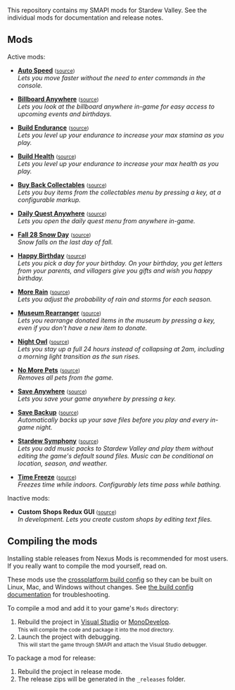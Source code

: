 ﻿﻿This repository contains my SMAPI mods for Stardew Valley. See the individual mods for
documentation and release notes.

## Mods
Active mods:
* **[Auto Speed](http://www.nexusmods.com/stardewvalley/mods/443)** <small>([source](https://github.com/janavarro95/Stardew_Valley_Mods/tree/master/GeneralMods/AutoSpeed))</small>  
  _Lets you move faster without the need to enter commands in the console._

* **[Billboard Anywhere](http://www.nexusmods.com/stardewvalley/mods/492)** <small>([source](https://github.com/janavarro95/Stardew_Valley_Mods/tree/master/GeneralMods/BillboardAnywhere))</small>  
  _Lets you look at the billboard anywhere in-game for easy access to upcoming events and birthdays._

* **[Build Endurance](http://www.nexusmods.com/stardewvalley/mods/445)** <small>([source](https://github.com/janavarro95/Stardew_Valley_Mods/tree/master/GeneralMods/BuildEndurance))</small>  
  _Lets you level up your endurance to increase your max stamina as you play._

* **[Build Health](http://www.nexusmods.com/stardewvalley/mods/446)** <small>([source](https://github.com/janavarro95/Stardew_Valley_Mods/tree/master/GeneralMods/BuildHealth))</small>  
  _Lets you level up your endurance to increase your max health as you play._

* **[Buy Back Collectables](http://www.nexusmods.com/stardewvalley/mods/507)** <small>([source](https://github.com/janavarro95/Stardew_Valley_Mods/tree/master/GeneralMods/BuyBackCollectables))</small>  
  _Lets you buy items from the collectables menu by pressing a key, at a configurable markup._

* **[Daily Quest Anywhere](http://www.nexusmods.com/stardewvalley/mods/513)** <small>([source](https://github.com/janavarro95/Stardew_Valley_Mods/tree/master/GeneralMods/DailyQuestAnywhere))</small>  
  _Lets you open the daily quest menu from anywhere in-game._

* **[Fall 28 Snow Day](http://www.nexusmods.com/stardewvalley/mods/486)** <small>([source](https://github.com/janavarro95/Stardew_Valley_Mods/tree/master/GeneralMods/Fall28SnowDay))</small>  
  _Snow falls on the last day of fall._

* **[Happy Birthday](http://www.nexusmods.com/stardewvalley/mods/520)** <small>([source](https://github.com/janavarro95/Stardew_Valley_Mods/tree/master/GeneralMods/HappyBirthday))</small>  
  _Lets you pick a day for your birthday. On your birthday, you get letters from your parents, and
  villagers give you gifts and wish you happy birthday._

* **[More Rain](http://www.nexusmods.com/stardewvalley/mods/441)** <small>([source](https://github.com/janavarro95/Stardew_Valley_Mods/tree/master/GeneralMods/MoreRain))</small>  
  _Lets you adjust the probability of rain and storms for each season._

* **[Museum Rearranger](http://www.nexusmods.com/stardewvalley/mods/428)** <small>([source](https://github.com/janavarro95/Stardew_Valley_Mods/tree/master/GeneralMods/MuseumRearranger))</small>  
  _Lets you rearrange donated items in the museum by pressing a key, even if you don't have a new
  item to donate._

* **[Night Owl](http://www.nexusmods.com/stardewvalley/mods/433)** <small>([source](https://github.com/janavarro95/Stardew_Valley_Mods/tree/master/GeneralMods/NightOwl))</small>  
  _Lets you stay up a full 24 hours instead of collapsing at 2am, including a morning light
  transition as the sun rises._

* **[No More Pets](http://www.nexusmods.com/stardewvalley/mods/506)** <small>([source](https://github.com/janavarro95/Stardew_Valley_Mods/tree/master/GeneralMods/NoMorePets))</small>  
  _Removes all pets from the game._

* **[Save Anywhere](http://www.nexusmods.com/stardewvalley/mods/444)** <small>([source](https://github.com/janavarro95/Stardew_Valley_Mods/tree/master/GeneralMods/SaveAnywhere))</small>  
  _Lets you save your game anywhere by pressing a key._

* **[Save Backup](http://www.nexusmods.com/stardewvalley/mods/435)** <small>([source](https://github.com/janavarro95/Stardew_Valley_Mods/tree/master/GeneralMods/SaveBackup))</small>  
  _Automatically backs up your save files before you play and every in-game night._

* **[Stardew Symphony](http://www.nexusmods.com/stardewvalley/mods/425)** <small>([source](https://github.com/janavarro95/Stardew_Valley_Mods/tree/master/GeneralMods/StardewSymphony))</small>  
  _Lets you add music packs to Stardew Valley and play them without editing the game's default
  sound files. Music can be conditional on location, season, and weather._

* **[Time Freeze](http://www.nexusmods.com/stardewvalley/mods/973)** <small>([source](https://github.com/janavarro95/Stardew_Valley_Mods/tree/master/GeneralMods/TimeFreeze))</small>  
  _Freezes time while indoors. Configurably lets time pass while bathing._

Inactive mods:
* **Custom Shops Redux GUI** <small>([source](https://github.com/janavarro95/Stardew_Valley_Mods/tree/master/GeneralMods/CustomShopsRedux))</small>  
  _In development. Lets you create custom shops by editing text files._

## Compiling the mods
Installing stable releases from Nexus Mods is recommended for most users. If you really want to
compile the mod yourself, read on.

These mods use the [crossplatform build config](https://github.com/Pathoschild/Stardew.ModBuildConfig#readme)
so they can be built on Linux, Mac, and Windows without changes. See [the build config documentation](https://github.com/Pathoschild/Stardew.ModBuildConfig#readme)
for troubleshooting.

To compile a mod and add it to your game's `Mods` directory:

1. Rebuild the project in [Visual Studio](https://www.visualstudio.com/vs/community/) or [MonoDevelop](http://www.monodevelop.com/).  
   <small>This will compile the code and package it into the mod directory.</small>
2. Launch the project with debugging.  
   <small>This will start the game through SMAPI and attach the Visual Studio debugger.</small>

To package a mod for release:

1. Rebuild the project in release mode.
2. The release zips will be generated in the `_releases` folder.
